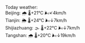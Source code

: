 Today weather:  
Beijing: 🌧   🌡️+21°C 🌬️↙4km/h  
Tianjin: 🌦   🌡️+24°C 🌬️↓7km/h  
Shijiazhuang: 🌫  🌡️+22°C 🌬️↓7km/h  
Tangshan: 🌧   🌡️+20°C 🌬️↓19km/h  
